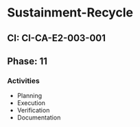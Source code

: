 # Sustainment-Recycle

## CI: CI-CA-E2-003-001
## Phase: 11

### Activities
- Planning
- Execution
- Verification
- Documentation
